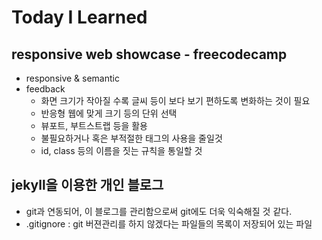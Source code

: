 # Today I Learned  
## responsive web showcase - freecodecamp  
- responsive & semantic  
- feedback  
  - 화면 크기가 작아질 수록 글씨 등이 보다 보기 편하도록 변화하는 것이 필요  
  - 반응형 웹에 맞게 크기 등의 단위 선택  
  - 뷰포트, 부트스트랩 등을 활용  
  - 불필요하거나 혹은 부적절한 태그의 사용을 줄일것  
  - id, class 등의 이름을 짓는 규칙을 통일할 것  

## jekyll을 이용한 개인 블로그  
- git과 연동되어, 이 블로그를 관리함으로써 git에도 더욱 익숙해질 것 같다.  
- .gitignore : git 버젼관리를 하지 않겠다는 파일들의 목록이 저장되어 있는 파일  
